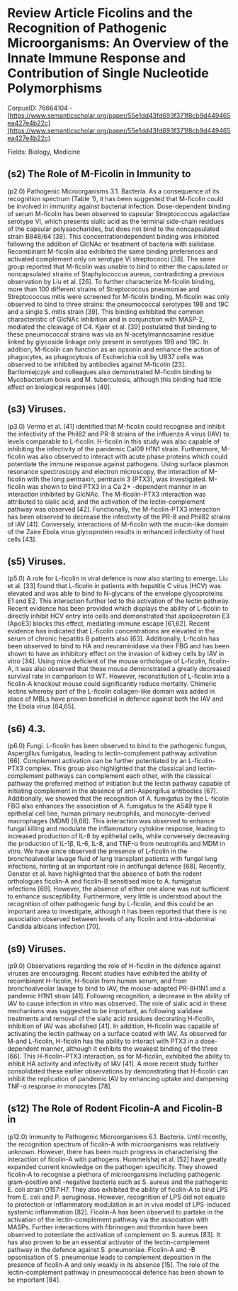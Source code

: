 # Review Article Ficolins and the Recognition of Pathogenic Microorganisms: An Overview of the Innate Immune Response and Contribution of Single Nucleotide Polymorphisms

CorpusID: 76664104 - [https://www.semanticscholar.org/paper/55e1dd43fd693f371f8cb9d449465ea427e4b22c](https://www.semanticscholar.org/paper/55e1dd43fd693f371f8cb9d449465ea427e4b22c)

Fields: Biology, Medicine

## (s2) The Role of M-Ficolin in Immunity to
(p2.0) Pathogenic Microorganisms 3.1. Bacteria. As a consequence of its recognition spectrum (Table 1), it has been suggested that M-ficolin could be involved in immunity against bacterial infection. Dose-dependent binding of serum M-ficolin has been observed to capsular Streptococcus agalactiae serotype VI, which presents sialic acid as the terminal side-chain residues of the capsular polysaccharides, but does not bind to the noncapsulated strain B848/64 [38]. This concentrationdependent binding was inhibited following the addition of GlcNAc or treatment of bacteria with sialidase. Recombinant M-ficolin also exhibited the same binding preferences and activated complement only on serotype VI streptococci [38]. The same group reported that M-ficolin was unable to bind to either the capsulated or noncapsulated strains of Staphylococcus aureus, contradicting a previous observation by Liu et al. [26]. To further characterize M-ficolin binding, more than 100 different strains of Streptococcus pneumoniae and Streptococcus mitis were screened for M-ficolin binding. M-ficolin was only observed to bind to three strains: the pneumococcal serotypes 19B and 19C and a single S. mitis strain [39]. This binding exhibited the common characteristic of GlcNAc inhibition and in conjunction with MASP-2, mediated the cleavage of C4. Kjaer et al. [39] postulated that binding to these pneumococcal strains was via an N-acetylmannosamine residue linked by glycoside linkage only present in serotypes 19B and 19C. In addition, M-ficolin can function as an opsonin and enhance the action of phagocytes, as phagocytosis of Escherichia coli by U937 cells was observed to be inhibited by antibodies against M-ficolin [23]. Bartlomiejczyk and colleagues also demonstrated M-ficolin binding to Mycobacterium bovis and M. tuberculosis, although this binding had little effect on biological responses [40].
## (s3) Viruses.
(p3.0) Verma et al. [41] identified that M-ficolin could recognise and inhibit the infectivity of the Phil82 and PR-8 strains of the influenza A virus (IAV) to levels comparable to L-ficolin. H-ficolin in this study was also capable of inhibiting the infectivity of the pandemic Cal09 H1N1 strain. Furthermore, M-ficolin was also observed to interact with acute phase proteins which could potentiate the immune response against pathogens. Using surface plasmon resonance spectroscopy and electron microscopy, the interaction of M-ficolin with the long pentraxin, pentraxin 3 (PTX3), was investigated. M-ficolin was shown to bind PTX3 in a Ca 2+ -dependent manner in an interaction inhibited by GlcNAc. The M-ficolin-PTX3 interaction was attributed to sialic acid, and the activation of the lectin-complement pathway was observed [42]. Functionally, the M-ficolin-PTX3 interaction has been observed to decrease the infectivity of the PR-8 and Phil82 strains of IAV [41]. Conversely, interactions of M-ficolin with the mucin-like domain of the Zaire Ebola virus glycoprotein results in enhanced infectivity of host cells [43].
## (s5) Viruses.
(p5.0) A role for L-ficolin in viral defence is now also starting to emerge. Liu et al. [33] found that L-ficolin in patients with hepatitis C virus (HCV) was elevated and was able to bind to N-glycans of the envelope glycoproteins E1 and E2. This interaction further led to the activation of the lectin pathway. Recent evidence has been provided which displays the ability of L-ficolin to directly inhibit HCV entry into cells and demonstrated that apolipoprotein E3 (ApoE3) blocks this effect, mediating immune escape [61,62]. Recent evidence has indicated that L-ficolin concentrations are elevated in the serum of chronic hepatitis B patients also [63]. Additionally, L-ficolin has been observed to bind to HA and neuraminidase via their FBG and has been shown to have an inhibitory effect on the invasion of kidney cells by IAV in vitro [34]. Using mice deficient of the mouse orthologue of L-ficolin, ficolin-A, it was also observed that these mouse demonstrated a greatly decreased survival rate in comparison to WT. However, reconstitution of L-ficolin into a ficolin-A knockout mouse could significantly reduce mortality. Chimeric lectins whereby part of the L-ficolin collagen-like domain was added in place of MBLs have proven beneficial in defence against both the IAV and the Ebola virus [64,65].
## (s6) 4.3.
(p6.0) Fungi. L-ficolin has been observed to bind to the pathogenic fungus, Aspergillus fumigatus, leading to lectin-complement pathway activation [66]. Complement activation can be further potentiated by an L-ficolin-PTX3 complex. This group also highlighted that the classical and lectin-complement pathways can complement each other, with the classical pathway the preferred method of initiation but the lectin pathway capable of initiating complement in the absence of anti-Aspergillus antibodies [67]. Additionally, we showed that the recognition of A. fumigatus by the L-ficolin FBG also enhances the association of A. fumigatus to the A549 type II epithelial cell line, human primary neutrophils, and monocyte-derived macrophages (MDM) [9,68]. This interaction was observed to enhance fungal killing and modulate the inflammatory cytokine response, leading to increased production of IL-8 by epithelial cells, while conversely decreasing the production of IL-1β, IL-6, IL-8, and TNF-α from neutrophils and MDM in vitro. We have since observed the presence of L-ficolin in the bronchoalveolar lavage fluid of lung transplant patients with fungal lung infections, hinting at an important role in antifungal defence [68]. Recently, Genster et al. have highlighted that the absence of both the rodent orthologues ficolin-A and ficolin-B sensitised mice to A. fumigatus infections [69]. However, the absence of either one alone was not sufficient to enhance susceptibility. Furthermore, very little is understood about the recognition of other pathogenic fungi by L-ficolin, and this could be an important area to investigate, although it has been reported that there is no association observed between levels of any ficolin and intra-abdominal Candida albicans infection [70].
## (s9) Viruses.
(p9.0) Observations regarding the role of H-ficolin in the defence against viruses are encouraging. Recent studies have exhibited the ability of recombinant H-ficolin, H-ficolin from human serum, and from bronchoalveolar lavage to bind to IAV, the mouse-adapted PR-8H1N1 and a pandemic H1N1 strain [41]. Following recognition, a decrease in the ability of IAV to cause infection in vitro was observed. The role of sialic acid in these mechanisms was suggested to be important, as following sialidase treatments and removal of the sialic acid residues decorating H-ficolin, inhibition of IAV was abolished [41]. In addition, H-ficolin was capable of activating the lectin pathway on a surface coated with IAV. As observed for M-and L-ficolin, H-ficolin has the ability to interact with PTX3 in a dose-dependent manner, although it exhibits the weakest binding of the three [66]. This H-ficolin-PTX3 interaction, as for M-ficolin, exhibited the ability to inhibit HA activity and infectivity of IAV [41]. A more recent study further consolidated these earlier observations by demonstrating that H-ficolin can inhibit the replication of pandemic IAV by enhancing uptake and dampening TNF-α response in monocytes [78].
## (s12) The Role of Rodent Ficolin-A and Ficolin-B in
(p12.0) Immunity to Pathogenic Microorganisms 6.1. Bacteria. Until recently, the recognition spectrum of ficolin-A with microorganisms was relatively unknown. However, there has been much progress in characterising the interaction of ficolin-A with pathogens. Hummelshøj et al. [52] have greatly expanded current knowledge on the pathogen specificity. They showed ficolin-A to recognise a plethora of microorganisms including pathogenic gram-positive and -negative bacteria such as S. aureus and the pathogenic E. coli strain O157:H7. They also exhibited the ability of ficolin-A to bind LPS from E. coli and P. aeruginosa. However, recognition of LPS did not equate to protection or inflammatory modulation in an in vivo model of LPS-induced systemic inflammation [82]. Ficolin-A has been observed to partake in the activation of the lectin-complement pathway via the association with MASPs. Further interactions with fibrinogen and thrombin have been observed to potentiate the activation of complement on S. aureus [83]. It has also proven to be an essential activator of the lectin-complement pathway in the defence against S. pneumoniae. Ficolin-A and -B opsonisation of S. pneumoniae leads to complement deposition in the presence of ficolin-A and only weakly in its absence [15]. The role of the lectin-complement pathway in pneumococcal defence has been shown to be important [84].

